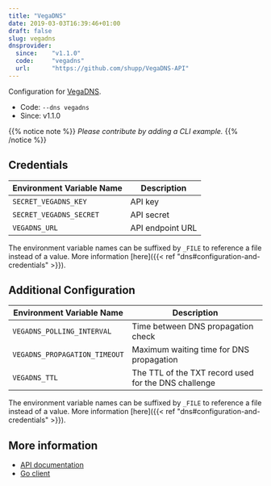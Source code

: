 ```yaml
---
title: "VegaDNS"
date: 2019-03-03T16:39:46+01:00
draft: false
slug: vegadns
dnsprovider:
  since:    "v1.1.0"
  code:     "vegadns"
  url:      "https://github.com/shupp/VegaDNS-API"
---
```


<!-- THIS DOCUMENTATION IS AUTO-GENERATED. PLEASE DO NOT EDIT. -->
<!-- providers/dns/vegadns/vegadns.toml -->
<!-- THIS DOCUMENTATION IS AUTO-GENERATED. PLEASE DO NOT EDIT. -->


Configuration for [VegaDNS](https://github.com/shupp/VegaDNS-API).


<!--more-->

- Code: `--dns vegadns`
- Since: v1.1.0


{{% notice note %}}
_Please contribute by adding a CLI example._
{{% /notice %}}




## Credentials

| Environment Variable Name | Description |
|-----------------------|-------------|
| `SECRET_VEGADNS_KEY` | API key |
| `SECRET_VEGADNS_SECRET` | API secret |
| `VEGADNS_URL` | API endpoint URL |

The environment variable names can be suffixed by `_FILE` to reference a file instead of a value.
More information [here]({{< ref "dns#configuration-and-credentials" >}}).


## Additional Configuration

| Environment Variable Name | Description |
|--------------------------------|-------------|
| `VEGADNS_POLLING_INTERVAL` | Time between DNS propagation check |
| `VEGADNS_PROPAGATION_TIMEOUT` | Maximum waiting time for DNS propagation |
| `VEGADNS_TTL` | The TTL of the TXT record used for the DNS challenge |

The environment variable names can be suffixed by `_FILE` to reference a file instead of a value.
More information [here]({{< ref "dns#configuration-and-credentials" >}}).




## More information

- [API documentation](https://github.com/shupp/VegaDNS-API)
- [Go client](https://github.com/OpenDNS/vegadns2client)

<!-- THIS DOCUMENTATION IS AUTO-GENERATED. PLEASE DO NOT EDIT. -->
<!-- providers/dns/vegadns/vegadns.toml -->
<!-- THIS DOCUMENTATION IS AUTO-GENERATED. PLEASE DO NOT EDIT. -->
